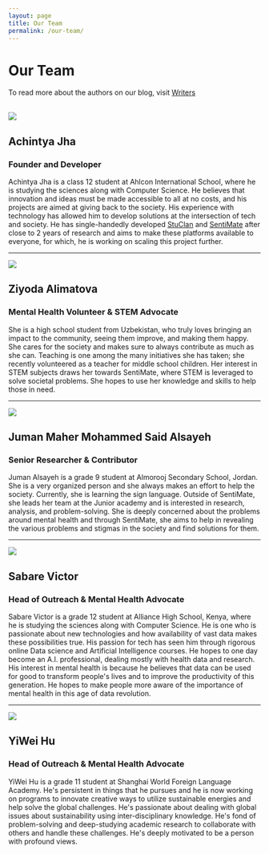 ```yaml
---
layout: page
title: Our Team
permalink: /our-team/
---
```


# Our Team

To read more about the authors on our blog, visit [Writers](/writers)

<br>
<div class="member">
    <img src="/images/me.jpeg">
    <h2>Achintya Jha</h2>
    <h3>Founder and Developer</h3>
    <p>
        Achintya Jha is a class 12 student at Ahlcon International School, where he is studying the sciences along with Computer Science. He believes that innovation and ideas must be made accessible to all at no costs, and his projects are aimed at giving back to the society.
        His experience with technology has allowed him to develop solutions at the intersection of tech and society. He has single-handedly developed <a href="https://talk.sentimate.ml">StuClan</a> and <a href="https://sentimate.ml">SentiMate</a> after close to 2 years of research and aims to make these platforms available to everyone, for which, he is working on scaling this project further.
    </p>
</div>
<hr>

<div class="member">
    <img src="/images/ziyoda.jpeg">
    <h2>Ziyoda Alimatova</h2>
    <h3>Mental Health Volunteer & STEM Advocate</h3>
    <p>
    She is a high school student from Uzbekistan, who truly loves bringing an impact to the community, seeing them improve, and making them happy. She cares for the society and makes sure to always contribute as much as she can. Teaching is one among the many initiatives she has taken; she recently volunteered as a teacher for middle school children. Her interest in STEM subjects draws her towards SentiMate, where STEM is leveraged to solve societal problems. She hopes to use her knowledge and skills to help those in need.
    </p>
</div>
<hr>
<div class="member">
    <img src="/images/juman.jpeg">
    <h2>Juman Maher Mohammed Said Alsayeh</h2>
    <h3>Senior Researcher & Contributor</h3>
    <p>
    Juman Alsayeh is a grade 9 student at Almorooj Secondary School, Jordan. She is a very organized person and she always makes an effort to help the society. Currently, she is learning the sign language.
    Outside of SentiMate, she leads her team at the Junior academy and is interested in research, analysis, and problem-solving.
    She is deeply concerned about the problems around mental health and through SentiMate, she aims to help in revealing the various problems and stigmas in the society and find solutions for them.
    </p>
</div>
<hr>
<div class="member">
    <img class="member-img" src="/images/sabare.jpeg">
    <h2>Sabare Victor</h2>
    <h3>Head of Outreach & Mental Health Advocate</h3>
    <p>
    Sabare Victor is a grade 12 student at Alliance High School, Kenya, where he is studying the sciences along with Computer Science. He is one who is passionate about new technologies and how availability of vast data makes these possibilities true. His passion for tech has seen him through rigorous online Data science and Artificial Intelligence courses. He hopes to one day become an A.I. professional, dealing mostly with health data and research. His interest in mental health is because he believes that data can be used for good to transform people's lives and to improve the productivity of this generation. He hopes to make people more aware of the importance of mental health in this age of data revolution.
    </p>
</div>
<hr>
<div class="member">
    <img class="member-img" src="/images/yiwei.jpeg">
    <h2>YiWei Hu</h2>
    <h3>Head of Outreach & Mental Health Advocate</h3>
    <p>
    YiWei Hu is a grade 11 student at Shanghai World Foreign Language Academy. He's persistent in things that he pursues and he is now working on programs to innovate creative ways to utilize sustainable energies and help solve the global challenges. He's passionate about dealing with global issues about sustainability using inter-disciplinary knowledge.  He's fond of problem-solving and deep-studying academic research to collaborate with others and handle these challenges. He's deeply motivated to be a person with profound views.
    </p>

</div>
